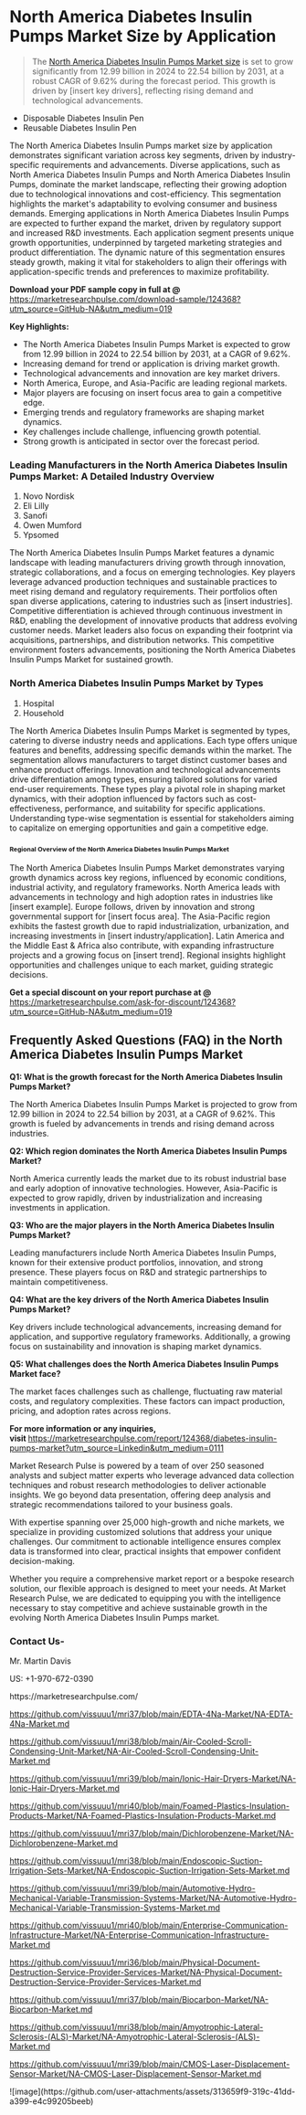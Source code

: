 <h1>North America Diabetes Insulin Pumps Market&nbsp;Size by Application</h1><blockquote><p>The <a href="https://marketresearchpulse.com/download-sample/124368?utm_source=GitHub-NA&amp;utm_medium=019">North America Diabetes Insulin Pumps Market size</a> is set to grow significantly from 12.99 billion in 2024 to 22.54 billion by 2031, at a robust CAGR of 9.62% during the forecast period. This growth is driven by [insert key drivers], reflecting rising demand and technological advancements.</p></blockquote><ul><li>Disposable Diabetes Insulin Pen<li> Reusable Diabetes Insulin Pen</li></ul><p>The North America Diabetes Insulin Pumps market size by application demonstrates significant variation across key segments, driven by industry-specific requirements and advancements. Diverse applications, such as North America Diabetes Insulin Pumps and North America Diabetes Insulin Pumps, dominate the market landscape, reflecting their growing adoption due to technological innovations and cost-efficiency. This segmentation highlights the market's adaptability to evolving consumer and business demands. Emerging applications in North America Diabetes Insulin Pumps are expected to further expand the market, driven by regulatory support and increased R&D investments. Each application segment presents unique growth opportunities, underpinned by targeted marketing strategies and product differentiation. The dynamic nature of this segmentation ensures steady growth, making it vital for stakeholders to align their offerings with application-specific trends and preferences to maximize profitability.</p><p><strong>Download your PDF sample copy in full at @ </strong><a href="https://marketresearchpulse.com/download-sample/124368?utm_source=GitHub-NA&amp;utm_medium=019">https://marketresearchpulse.com/download-sample/124368?utm_source=GitHub-NA&amp;utm_medium=019</a></p><p><strong>Key Highlights: </strong></p><ul><li>The North America Diabetes Insulin Pumps Market is expected to grow from 12.99 billion in 2024 to 22.54 billion by 2031, at a CAGR of 9.62%.</li><li>Increasing demand for trend or application is driving market growth.</li><li>Technological advancements and innovation are key market drivers.</li><li>North America, Europe, and Asia-Pacific are leading regional markets.</li><li>Major players are focusing on insert focus area to gain a competitive edge.</li><li>Emerging trends and regulatory frameworks are shaping market dynamics.</li><li>Key challenges include challenge, influencing growth potential.</li><li>Strong growth is anticipated in sector over the forecast period.</li></ul><h3>Leading Manufacturers in the North America Diabetes Insulin Pumps Market: A Detailed Industry Overview</h3><ol><li>Novo Nordisk</li><li>Eli Lilly</li><li>Sanofi</li><li>Owen Mumford</li><li>Ypsomed</li></ol><div class="flex max-w-full flex-col flex-grow"><div class="min-h-8 text-message flex w-full flex-col items-end gap-2 whitespace-normal break-words [.text-message+&amp;]:mt-5" dir="auto" data-message-author-role="assistant" data-message-id="fd8432e4-4910-450d-b182-61b7bfb0a01f" data-message-model-slug="gpt-4o"><div class="flex w-full flex-col gap-1 empty:hidden first:pt-[3px]"><div class="markdown prose w-full break-words dark:prose-invert light"><p>The North America Diabetes Insulin Pumps Market features a dynamic landscape with leading manufacturers driving growth through innovation, strategic collaborations, and a focus on emerging technologies. Key players leverage advanced production techniques and sustainable practices to meet rising demand and regulatory requirements. Their portfolios often span diverse applications, catering to industries such as [insert industries]. Competitive differentiation is achieved through continuous investment in R&amp;D, enabling the development of innovative products that address evolving customer needs. Market leaders also focus on expanding their footprint via acquisitions, partnerships, and distribution networks. This competitive environment fosters advancements, positioning the North America Diabetes Insulin Pumps Market for sustained growth.</p></div></div></div></div><h3>North America Diabetes Insulin Pumps Market by Types</h3><ol><li>Hospital<li> Household</li></ol><div class="flex max-w-full flex-col flex-grow"><div class="min-h-8 text-message flex w-full flex-col items-end gap-2 whitespace-normal break-words [.text-message+&amp;]:mt-5" dir="auto" data-message-author-role="assistant" data-message-id="084470be-0bb7-4664-bddf-5156b4f41249" data-message-model-slug="gpt-4o-mini"><div class="flex w-full flex-col gap-1 empty:hidden first:pt-[3px]"><div class="markdown prose w-full break-words dark:prose-invert light"><p>The North America Diabetes Insulin Pumps Market is segmented by types, catering to diverse industry needs and applications. Each type offers unique features and benefits, addressing specific demands within the market. The segmentation allows manufacturers to target distinct customer bases and enhance product offerings. Innovation and technological advancements drive differentiation among types, ensuring tailored solutions for varied end-user requirements. These types play a pivotal role in shaping market dynamics, with their adoption influenced by factors such as cost-effectiveness, performance, and suitability for specific applications. Understanding type-wise segmentation is essential for stakeholders aiming to capitalize on emerging opportunities and gain a competitive edge.</p></div></div></div></div><h3><span style="font-size: 11px;">Regional Overview of the North America Diabetes Insulin Pumps Market</span></h3><div class="flex max-w-full flex-col flex-grow"><div class="min-h-8 text-message flex w-full flex-col items-end gap-2 whitespace-normal break-words [.text-message+&amp;]:mt-5" dir="auto" data-message-author-role="assistant" data-message-id="e9038762-ce64-4e30-91c9-9bd413514231" data-message-model-slug="gpt-4o-mini"><div class="flex w-full flex-col gap-1 empty:hidden first:pt-[3px]"><div class="markdown prose w-full break-words dark:prose-invert light"><p>The North America Diabetes Insulin Pumps Market demonstrates varying growth dynamics across key regions, influenced by economic conditions, industrial activity, and regulatory frameworks. North America leads with advancements in technology and high adoption rates in industries like [insert example]. Europe follows, driven by innovation and strong governmental support for [insert focus area]. The Asia-Pacific region exhibits the fastest growth due to rapid industrialization, urbanization, and increasing investments in [insert industry/application]. Latin America and the Middle East &amp; Africa also contribute, with expanding infrastructure projects and a growing focus on [insert trend]. Regional insights highlight opportunities and challenges unique to each market, guiding strategic decisions.</p></div></div></div></div><p><strong>Get a special discount on your report purchase at @ </strong><a href="https://marketresearchpulse.com/ask-for-discount/124368?utm_source=GitHub-NA&amp;utm_medium=019">https://marketresearchpulse.com/ask-for-discount/124368?utm_source=GitHub-NA&amp;utm_medium=019</a></p><h2>Frequently Asked Questions (FAQ) in the North America Diabetes Insulin Pumps Market</h2><p><strong>Q1: What is the growth forecast for the North America Diabetes Insulin Pumps Market?</strong></p><p>The North America Diabetes Insulin Pumps Market is projected to grow from 12.99 billion in 2024 to 22.54 billion by 2031, at a CAGR of 9.62%. This growth is fueled by advancements in trends and rising demand across industries.</p><p><strong>Q2: Which region dominates the North America Diabetes Insulin Pumps Market?</strong></p><p>North America currently leads the market due to its robust industrial base and early adoption of innovative technologies. However, Asia-Pacific is expected to grow rapidly, driven by industrialization and increasing investments in application.</p><p><strong>Q3: Who are the major players in the North America Diabetes Insulin Pumps Market?</strong></p><p>Leading manufacturers include North America Diabetes Insulin Pumps, known for their extensive product portfolios, innovation, and strong presence. These players focus on R&amp;D and strategic partnerships to maintain competitiveness.</p><p><strong>Q4: What are the key drivers of the North America Diabetes Insulin Pumps Market?</strong></p><p>Key drivers include technological advancements, increasing demand for application, and supportive regulatory frameworks. Additionally, a growing focus on sustainability and innovation is shaping market dynamics.</p><p><strong>Q5: What challenges does the North America Diabetes Insulin Pumps Market face?</strong></p><p>The market faces challenges such as challenge, fluctuating raw material costs, and regulatory complexities. These factors can impact production, pricing, and adoption rates across regions.</p><p><strong>For more information or any inquiries, visit&nbsp;</strong><a href="https://marketresearchpulse.com/report/124368/diabetes-insulin-pumps-market?utm_source=Linkedin&utm_medium=0111">https://marketresearchpulse.com/report/124368/diabetes-insulin-pumps-market?utm_source=Linkedin&utm_medium=0111</a></p><p>Market Research Pulse is powered by a team of over 250 seasoned analysts and subject matter experts who leverage advanced data collection techniques and robust research methodologies to deliver actionable insights. We go beyond data presentation, offering deep analysis and strategic recommendations tailored to your business goals.</p><p>With expertise spanning over 25,000 high-growth and niche markets, we specialize in providing customized solutions that address your unique challenges. Our commitment to actionable intelligence ensures complex data is transformed into clear, practical insights that empower confident decision-making.</p><p>Whether you require a comprehensive market report or a bespoke research solution, our flexible approach is designed to meet your needs. At Market Research Pulse, we are dedicated to equipping you with the intelligence necessary to stay competitive and achieve sustainable growth in the evolving North America Diabetes Insulin Pumps market.</p><h3><strong>Contact Us-</strong></h3><p>Mr. Martin Davis</p><p>US: +1-970-672-0390</p><p>https://marketresearchpulse.com/</p><p><a href="https://github.com/vissuuu1/mri37/blob/main/EDTA-4Na-Market/NA-EDTA-4Na-Market.md">https://github.com/vissuuu1/mri37/blob/main/EDTA-4Na-Market/NA-EDTA-4Na-Market.md</a></p><p><a href="https://github.com/vissuuu1/mri38/blob/main/Air-Cooled-Scroll-Condensing-Unit-Market/NA-Air-Cooled-Scroll-Condensing-Unit-Market.md">https://github.com/vissuuu1/mri38/blob/main/Air-Cooled-Scroll-Condensing-Unit-Market/NA-Air-Cooled-Scroll-Condensing-Unit-Market.md</a></p><p><a href="https://github.com/vissuuu1/mri39/blob/main/Ionic-Hair-Dryers-Market/NA-Ionic-Hair-Dryers-Market.md">https://github.com/vissuuu1/mri39/blob/main/Ionic-Hair-Dryers-Market/NA-Ionic-Hair-Dryers-Market.md</a></p><p><a href="https://github.com/vissuuu1/mri40/blob/main/Foamed-Plastics-Insulation-Products-Market/NA-Foamed-Plastics-Insulation-Products-Market.md">https://github.com/vissuuu1/mri40/blob/main/Foamed-Plastics-Insulation-Products-Market/NA-Foamed-Plastics-Insulation-Products-Market.md</a></p><p><a href="https://github.com/vissuuu1/mri37/blob/main/Dichlorobenzene-Market/NA-Dichlorobenzene-Market.md">https://github.com/vissuuu1/mri37/blob/main/Dichlorobenzene-Market/NA-Dichlorobenzene-Market.md</a></p><p><a href="https://github.com/vissuuu1/mri38/blob/main/Endoscopic-Suction-Irrigation-Sets-Market/NA-Endoscopic-Suction-Irrigation-Sets-Market.md">https://github.com/vissuuu1/mri38/blob/main/Endoscopic-Suction-Irrigation-Sets-Market/NA-Endoscopic-Suction-Irrigation-Sets-Market.md</a></p><p><a href="https://github.com/vissuuu1/mri39/blob/main/Automotive-Hydro-Mechanical-Variable-Transmission-Systems-Market/NA-Automotive-Hydro-Mechanical-Variable-Transmission-Systems-Market.md">https://github.com/vissuuu1/mri39/blob/main/Automotive-Hydro-Mechanical-Variable-Transmission-Systems-Market/NA-Automotive-Hydro-Mechanical-Variable-Transmission-Systems-Market.md</a></p><p><a href="https://github.com/vissuuu1/mri40/blob/main/Enterprise-Communication-Infrastructure-Market/NA-Enterprise-Communication-Infrastructure-Market.md">https://github.com/vissuuu1/mri40/blob/main/Enterprise-Communication-Infrastructure-Market/NA-Enterprise-Communication-Infrastructure-Market.md</a></p><p><a href="https://github.com/vissuuu1/mri36/blob/main/Physical-Document-Destruction-Service-Provider-Services-Market/NA-Physical-Document-Destruction-Service-Provider-Services-Market.md">https://github.com/vissuuu1/mri36/blob/main/Physical-Document-Destruction-Service-Provider-Services-Market/NA-Physical-Document-Destruction-Service-Provider-Services-Market.md</a></p><p><a href="https://github.com/vissuuu1/mri37/blob/main/Biocarbon-Market/NA-Biocarbon-Market.md">https://github.com/vissuuu1/mri37/blob/main/Biocarbon-Market/NA-Biocarbon-Market.md</a></p><p><a href="https://github.com/vissuuu1/mri38/blob/main/Amyotrophic-Lateral-Sclerosis-(ALS)-Market/NA-Amyotrophic-Lateral-Sclerosis-(ALS)-Market.md">https://github.com/vissuuu1/mri38/blob/main/Amyotrophic-Lateral-Sclerosis-(ALS)-Market/NA-Amyotrophic-Lateral-Sclerosis-(ALS)-Market.md</a></p><p><a href="https://github.com/vissuuu1/mri39/blob/main/CMOS-Laser-Displacement-Sensor-Market/NA-CMOS-Laser-Displacement-Sensor-Market.md">https://github.com/vissuuu1/mri39/blob/main/CMOS-Laser-Displacement-Sensor-Market/NA-CMOS-Laser-Displacement-Sensor-Market.md</a></p>
![image](https://github.com/user-attachments/assets/313659f9-319c-41dd-a399-e4c99205beeb)
